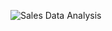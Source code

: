 ![Sales Data Analysis](https://github.com/user-attachments/assets/6da12199-c4a3-484c-bfa2-ab2191c71d4b)
